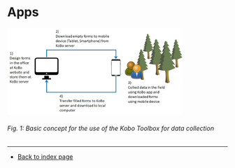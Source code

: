 # Apps


<img src="../images/kobo_cycle.jpg" alt="Tree rings" class="inline" width="400"/>

###### Fig. 1: Basic concept for the use of the Kobo Toolbox for data collection 


---  
* [Back to index page](../index.md)
